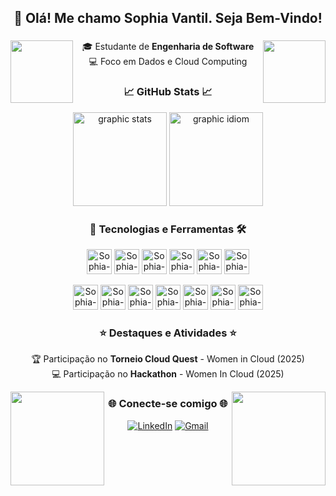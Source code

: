 <h2 align="center"> 👋 Olá! Me chamo Sophia Vantil. Seja Bem-Vindo! </h2>

###

<div align="center"> 
  
<img src="https://media2.giphy.com/media/v1.Y2lkPTc5MGI3NjExOWdibTF5MXo0NDZ4dmU3bjc0dGxtbHUwdWlvNmw1c3ljcWJ2ZHU0dyZlcD12MV9pbnRlcm5hbF9naWZfYnlfaWQmY3Q9cw/PS8myGd5ItNfBfitEp/giphy.gif" width="100" align="right">
<img src="https://media2.giphy.com/media/v1.Y2lkPTc5MGI3NjExOWdibTF5MXo0NDZ4dmU3bjc0dGxtbHUwdWlvNmw1c3ljcWJ2ZHU0dyZlcD12MV9pbnRlcm5hbF9naWZfYnlfaWQmY3Q9cw/PS8myGd5ItNfBfitEp/giphy.gif" width="100" align="left">

🎓 Estudante de **Engenharia de Software** \
💻 Foco em Dados e Cloud Computing

###
  
### 📈 GitHub Stats 📈
  
<img src="https://github-readme-stats.vercel.app/api?username=sophiavantil&show_icons=true&theme=midnight-purple" height="150" alt="graphic stats" />
  <img src="https://github-readme-stats.vercel.app/api/top-langs/?username=sophiavantil&layout=compact&theme=midnight-purple" height="150" alt="graphic idiom" />

###

###  🚀 Tecnologias e Ferramentas 🛠️
  
<p align="center">
  <img alt="Sophia-HTML" height="40" src="https://img.shields.io/badge/HTML5-E34F26?style=for-the-badge&logo=html5&logoColor=white">
  <img alt="Sophia-CSS" height="40" src="https://img.shields.io/badge/CSS3-1572B6?style=for-the-badge&logo=css3&logoColor=white">
  <img alt="Sophia-Js" height="40" src="https://img.shields.io/badge/JavaScript-F7DF1E?style=for-the-badge&logo=javascript&logoColor=black">
  <img alt="Sophia-Python" height="40" src="https://img.shields.io/badge/Python-3776AB?style=for-the-badge&logo=python&logoColor=white">
  <img alt="Sophia-SQL" height="40" src="https://img.shields.io/badge/SQL-4479A1?style=for-the-badge&logoColor=white">
  <img alt="Sophia-MySQL" height="40" src="https://img.shields.io/badge/MySQL-4479A1?style=for-the-badge&logo=mysql&logoColor=white">
</p>

<p align="center">
  <img alt="Sophia-Windows" height="40" src="https://img.shields.io/badge/Windows-0078D6?style=for-the-badge&logo=windows&logoColor=white">
  <img alt="Sophia-Linux" height="40" src="https://img.shields.io/badge/Linux-FCC624?style=for-the-badge&logo=linux&logoColor=black">
  <img alt="Sophia-AWS" height="40" src="https://img.shields.io/badge/AWS-232F3E?style=for-the-badge&logo=amazonaws&logoColor=white">
  <img alt="Sophia-GCP" height="40" src="https://img.shields.io/badge/Google_Cloud-4285F4?style=for-the-badge&logo=googlecloud&logoColor=white">
  <img alt="Sophia-VScode" height="40" src="https://img.shields.io/badge/VS_Code-007ACC?style=for-the-badge&logo=visualstudiocode&logoColor=white">
  <img alt="Sophia-Git" height="40" src="https://img.shields.io/badge/Git-F05032?style=for-the-badge&logo=git&logoColor=white">
  <img alt="Sophia-GitHub" height="40" src="https://img.shields.io/badge/GitHub-181717?style=for-the-badge&logo=github&logoColor=white">
</p>

### ⭐ Destaques e Atividades ⭐

🏆 Participação no **Torneio Cloud Quest** - Women in Cloud (2025) \
💻 Participação no **Hackathon** - Women In Cloud (2025)

<img src="https://media.giphy.com/media/Jl3DyiDXmvOm5FgL9u/giphy.gif" width="150" align="right">
<img src="https://media.giphy.com/media/Jl3DyiDXmvOm5FgL9u/giphy.gif" width="150" align="left">
  
### 🌐 Conecte-se comigo 🌐
[![LinkedIn](https://img.shields.io/badge/LinkedIn-8A2BE2?style=for-the-badge&logo=linkedin&logoColor=white)](https://www.linkedin.com/in/sophiavantil)
[![Gmail](https://img.shields.io/badge/Gmail-8A2BE2?style=for-the-badge&logo=gmail&logoColor=white)](mailto:vantil26@gmail.com)

</div>
